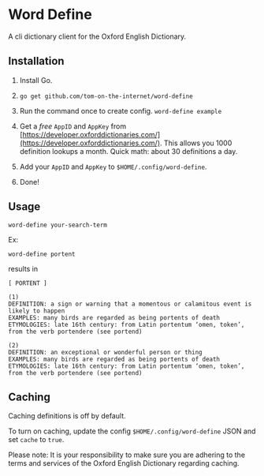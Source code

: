 # Word Define

A cli dictionary client for the Oxford English Dictionary.

## Installation

1. Install Go.

2. `go get github.com/tom-on-the-internet/word-define`

3. Run the command once to create config. `word-define example`

4. Get a _free_ `AppID` and `AppKey` from [https://developer.oxforddictionaries.com/](https://developer.oxforddictionaries.com/). This allows you 1000 definition lookups a month. Quick math: about 30 definitions a day.

5. Add your `AppID` and `AppKey` to `$HOME/.config/word-define`.

6. Done!

## Usage

`word-define your-search-term`

Ex:

`word-define portent`

results in

```
[ PORTENT ]

(1)
DEFINITION: a sign or warning that a momentous or calamitous event is likely to happen
EXAMPLES: many birds are regarded as being portents of death
ETYMOLOGIES: late 16th century: from Latin portentum ‘omen, token’, from the verb portendere (see portend)

(2)
DEFINITION: an exceptional or wonderful person or thing
EXAMPLES: many birds are regarded as being portents of death
ETYMOLOGIES: late 16th century: from Latin portentum ‘omen, token’, from the verb portendere (see portend)
```

## Caching

Caching definitions is off by default.

To turn on caching, update the config `$HOME/.config/word-define` JSON and set `cache` to `true`.

Please note: It is your responsibility to make sure you are adhering to the terms and services of the Oxford English Dictionary regarding caching.
